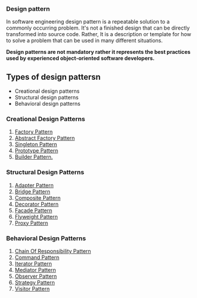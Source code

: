 ### Design pattern
In software engineering design pattern is a repeatable solution to a commonly occurring problem. 
It's not a finished design that can be directly transformed into source code. 
Rather, It is a description or template for how to solve a problem that can be used in many different situations.

<strong> Design patterns are not mandatory rather it represents the best practices used by experienced object-oriented software developers.</strong>

## Types of design pattersn
* Creational design patterns
* Structural design patterns
* Behavioral design patterns

### Creational Design Patterns
1. [Factory Pattern](https://github.com/TDMWalpala/Software-design-patterns-JAVA/tree/master/src/Factory)
2. [Abstract Factory Pattern](https://github.com/TDMWalpala/Software-design-patterns-JAVA/tree/master/src/AbstractFactory)
3. [Singleton Pattern](https://github.com/TDMWalpala/Software-design-patterns-JAVA/tree/master/src/Singleton)
4. [Prototype Pattern](https://github.com/TDMWalpala/Software-design-patterns-JAVA/tree/master/src/Prototype)
5. [Builder Pattern.](https://github.com/TDMWalpala/Software-design-patterns-JAVA/tree/master/src/Builder)

### Structural Design Patterns
1. [Adapter Pattern](https://github.com/TDMWalpala/Software-design-patterns-JAVA/tree/master/src/Adaptor)
2. [Bridge Pattern](https://github.com/TDMWalpala/Software-design-patterns-JAVA/tree/master/src/Bridge)
3. [Composite Pattern](https://github.com/TDMWalpala/Software-design-patterns-JAVA/tree/master/src/Composite)
4. [Decorator Pattern](https://github.com/TDMWalpala/Software-design-patterns-JAVA/tree/master/src/Decorator)
5. [Facade Pattern](https://github.com/TDMWalpala/Software-design-patterns-JAVA/tree/master/src/Facade)
6. [Flyweight Pattern](https://github.com/TDMWalpala/Software-design-patterns-JAVA/tree/master/src/Flyweight)
7. [Proxy Pattern](https://github.com/TDMWalpala/Software-design-patterns-JAVA/tree/master/src/Proxy)

### Behavioral Design Patterns
1. [Chain Of Responsibility Pattern](https://github.com/TDMWalpala/Software-design-patterns-JAVA/tree/master/src/Chainofresponsibility)
2. [Command Pattern](https://github.com/TDMWalpala/Software-design-patterns-JAVA/tree/master/src/Command)
3. [Iterator Pattern](https://github.com/TDMWalpala/Software-design-patterns-JAVA/tree/master/src/Iterator)
4. [Mediator Pattern](https://github.com/TDMWalpala/Software-design-patterns-JAVA/tree/master/src/Mediator)
5. [Observer Pattern](https://github.com/TDMWalpala/Software-design-patterns-JAVA/tree/master/src/Observer)
6. [Strategy Pattern](https://github.com/TDMWalpala/Software-design-patterns-JAVA/tree/master/src/Strategy)
7. [Visitor Pattern](https://github.com/TDMWalpala/Software-design-patterns-JAVA/tree/master/src/Visitor)

